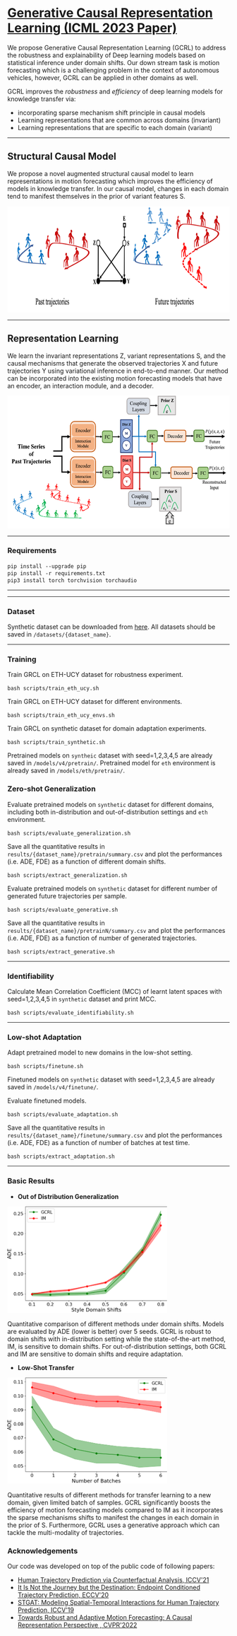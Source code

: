 # [Generative Causal Representation Learning (ICML 2023 Paper)](https://proceedings.mlr.press/v202/shirahmad-gale-bagi23a.html)

We propose Generative Causal Representation Learning (GCRL) to address the
robustness and explainability of Deep learning models based on statistical inference
under domain shifts. Our down stream task is motion forecasting which is a challenging
problem in the context of autonomous vehicles, however,
GCRL can be applied in other domains as well. 

GCRL improves the *robustness* and *efficiency* of deep learning models for knowledge transfer via:
* incorporating sparse mechanism shift principle in causal models
* Learning representations that are common across domains (invariant) 
* Learning representations that are specific to each domain (variant) 

--- 

## Structural Causal Model

We propose a novel augmented structural causal model to learn representations in motion forecasting 
which improves the efficiency of models in knowledge transfer. In our causal model, changes in each
domain tend to manifest themselves in the prior of variant features S.

<img src="images/causal.png" height="240"/>

--- 

## Representation Learning

We learn the invariant representations Z, variant representations S, and the causal mechanisms that generate
the observed trajectories X and future trajectories Y using variational inference in end-to-end manner. Our method can be incorporated into 
the existing motion forecasting models that have an encoder, an interaction module, and a decoder. 

<img src="images/model.png" height="300"/>

--- 

### Requirements

```
pip install --upgrade pip
pip install -r requirements.txt
pip3 install torch torchvision torchaudio

```

---

---

### Dataset

Synthetic dataset can be downloaded from [here](https://github.com/vita-epfl/causalmotion). All datasets should be saved in `/datasets/{dataset_name}`. 

--- 

### Training

Train GRCL on ETH-UCY dataset for robustness experiment.
```
bash scripts/train_eth_ucy.sh
```
Train GRCL on ETH-UCY dataset for different environments.
```
bash scripts/train_eth_ucy_envs.sh
```
Train GRCL on synthetic dataset for domain adaptation experiments.
```
bash scripts/train_synthetic.sh
```

Pretrained models on `syntheic` dataset with seed=1,2,3,4,5 are already saved in `/models/v4/pretrain/`.
Pretrained model for `eth` environment is already saved in `/models/eth/pretrain/`.

### Zero-shot Generalization

Evaluate pretrained models on `synthetic` dataset for different domains, including both in-distribution and out-of-distribution settings and `eth` environment.
```
bash scripts/evaluate_generalization.sh
```

Save all the quantitative results in `results/{dataset_name}/pretrain/summary.csv` and plot the performances (i.e. ADE, FDE) as a function of different domain shifts.
```
bash scripts/extract_generalization.sh
```

Evaluate pretrained models on `synthetic` dataset for different number of generated future trajectories per sample.
```
bash scripts/evaluate_generative.sh
```
Save all the quantitative results in `results/{dataset_name}/pretrainN/summary.csv` and plot the performances (i.e. ADE, FDE) as a function of number of generated trajectories.
```
bash scripts/extract_generative.sh
```

--- 

### Identifiability

Calculate Mean Correlation Coefficient (MCC) of learnt latent spaces with seed=1,2,3,4,5 in  `synthetic` dataset and print MCC.
```
bash scripts/evaluate_identifiability.sh
```

--- 

### Low-shot Adaptation

Adapt pretrained model to new domains in the low-shot setting.
```
bash scripts/finetune.sh
```

Finetuned models on `synthetic` dataset with seed=1,2,3,4,5 are already saved in `/models/v4/finetune/`.

Evaluate finetuned models.
```
bash scripts/evaluate_adaptation.sh
```

Save all the quantitative results in `results/{dataset_name}/finetune/summary.csv` and plot the performances (i.e. ADE, FDE) as a function of number of batches at test time.
```
bash scripts/extract_adaptation.sh
```

---

### Basic Results

- **Out of Distribution Generalization**

<img src="images/v4/DG.png" height="240"/>


Quantitative comparison of different methods under domain shifts. 
Models are evaluated by ADE (lower is better) over 5 seeds. 
GCRL is robust to domain shifts with in-distribution setting while the state-of-the-art method, IM, is sensitive to domain shifts. 
For out-of-distribution settings, both GCRL and IM are sensitive to domain shifts and require adaptation.

- **Low-Shot Transfer**

<img src="images/v4/DA.png" height="240"/>

Quantitative results of different methods for transfer learning to a new domain, given limited batch of samples.
GCRL significantly boosts the efficiency of motion forecasting models compared to IM as it incorporates the sparse mechanisms shifts to manifest the changes
in each domain in the prior of S. Furthermore, GCRL uses a generative approach which can tackle the
multi-modality of trajectories. 

### Acknowledgements

Our code was developed on top of the public code of following papers:
* [Human Trajectory Prediction via Counterfactual Analysis, ICCV'21](https://github.com/CHENGY12/CausalHTP)
* [It Is Not the Journey but the Destination: Endpoint Conditioned Trajectory Prediction, ECCV'20](https://github.com/HarshayuGirase/Human-Path-Prediction)
* [STGAT: Modeling Spatial-Temporal Interactions for Human Trajectory Prediction, ICCV'19](https://github.com/huang-xx/STGAT)
* [Towards Robust and Adaptive Motion Forecasting: A Causal Representation Perspective , CVPR'2022](https://github.com/vita-epfl/causalmotion)
